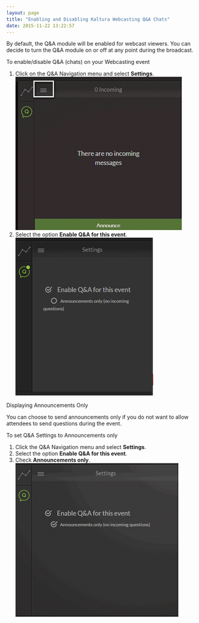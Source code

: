 ```yaml
---
layout: page
title: "Enabling and Disabling Kaltura Webcasting Q&A Chats"
date: 2015-11-22 13:22:57
---
```


<p class="mce-note-graphic">
    By default, the Q&A module will be enabled for webcast viewers. You can decide to turn the Q&A module on or off at any point during the broadcast.
  </p>
  
  <p class="mce-procedure">
    To enable/disable Q&A (chats) on your Webcasting event
  </p>
  
  <ol>
    <li>
      Click on the Q&A Navigation menu and select <strong>Settings</strong>.<br /><img src="../../assets/2910.img">
    </li>
    <li>
      Select the option <strong>Enable Q&A for this event</strong>.<br /><img src="../../assets/2911.img">
    </li>
  </ol>
  
  <p class="mce-heading-2 mce-heading-3">
    Displaying Announcements Only
  </p>
  
  <p>
    You can choose to send announcements only if you do not want to allow attendees to send questions during the event.
  </p>
  
  <p class="mce-procedure">
    To set Q&A Settings to Announcements only
  </p>
  
  <ol>
    <li>
      Click the Q&A Navigation menu and select <strong>Settings</strong>.
    </li>
    <li>
      Select the option <strong>Enable Q&A for this event</strong>.
    </li>
    <li>
      Check <strong>Announcements only</strong>.<br /><img src="../../assets/2912.img">
    </li>
  </ol>